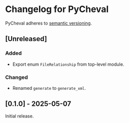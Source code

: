 # Changelog for PyCheval

PyCheval adheres to [semantic versioning](https://semver.org/).

## [Unreleased]

### Added

- Export enum `FileRelationship` from top-level module.

### Changed

- Renamed `generate` to `generate_xml`.

## [0.1.0] - 2025-05-07

Initial release.
